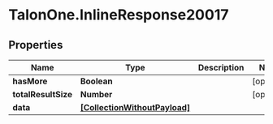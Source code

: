 # TalonOne.InlineResponse20017

## Properties

Name | Type | Description | Notes
------------ | ------------- | ------------- | -------------
**hasMore** | **Boolean** |  | [optional] 
**totalResultSize** | **Number** |  | [optional] 
**data** | [**[CollectionWithoutPayload]**](CollectionWithoutPayload.md) |  | 


